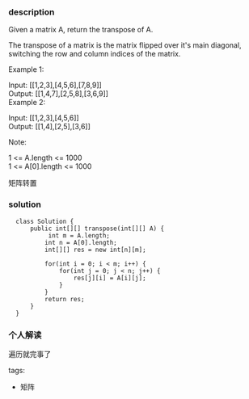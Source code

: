 ### description    
  Given a matrix A, return the transpose of A.  
    
  The transpose of a matrix is the matrix flipped over it's main diagonal, switching the row and column indices of the matrix.  
    
     
    
  Example 1:  
    
  Input: [[1,2,3],[4,5,6],[7,8,9]]  
  Output: [[1,4,7],[2,5,8],[3,6,9]]  
  Example 2:  
    
  Input: [[1,2,3],[4,5,6]]  
  Output: [[1,4],[2,5],[3,6]]  
     
    
  Note:  
    
  1 <= A.length <= 1000  
  1 <= A[0].length <= 1000  
    
  矩阵转置  
### solution    
```    
  class Solution {  
      public int[][] transpose(int[][] A) {  
           int m = A.length;  
          int n = A[0].length;  
          int[][] res = new int[n][m];  
            
          for(int i = 0; i < m; i++) {  
              for(int j = 0; j < n; j++) {  
                  res[j][i] = A[i][j];  
              }  
          }  
          return res;  
      }  
  }  
```    
    
### 个人解读    
  遍历就完事了  
    
tags:    
  -  矩阵  

